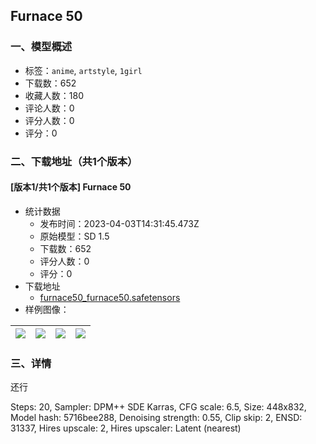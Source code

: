 ## Furnace 50
### 一、模型概述

- 标签：`anime`, `artstyle`, `1girl`
- 下载数：652
- 收藏人数：180
- 评论人数：0
- 评分人数：0
- 评分：0

### 二、下载地址（共1个版本）

#### [版本1/共1个版本] Furnace 50

- 统计数据
  - 发布时间：2023-04-03T14:31:45.473Z
  - 原始模型：SD 1.5
  - 下载数：652
  - 评分人数：0
  - 评分：0
- 下载地址
  - [furnace50_furnace50.safetensors](https://civitai.com/api/download/models/33838)
- 样例图像：

| <img src="https://image.civitai.com/xG1nkqKTMzGDvpLrqFT7WA/ec141c70-19ca-45ba-0d8b-92d48d1e6d00/width=450/386007.jpeg" /> | <img src="https://image.civitai.com/xG1nkqKTMzGDvpLrqFT7WA/ecf281eb-7a32-4fdb-1310-cc983b405b00/width=450/386013.jpeg" /> | <img src="https://image.civitai.com/xG1nkqKTMzGDvpLrqFT7WA/987f3213-bb2c-41fc-8fe1-26950bbc6b00/width=450/386012.jpeg" /> | <img src="https://image.civitai.com/xG1nkqKTMzGDvpLrqFT7WA/366728fd-9c51-4323-c33c-d2c17fafa100/width=450/386011.jpeg" /> |
| ---- | ---- | ---- | ---- |


### 三、详情
<p>还行</p><p>Steps: 20, Sampler: DPM++ SDE Karras, CFG scale: 6.5, Size: 448x832, Model hash: 5716bee288, Denoising strength: 0.55, Clip skip: 2, ENSD: 31337, Hires upscale: 2, Hires upscaler: Latent (nearest)</p>